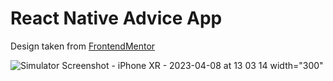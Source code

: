 # React Native Advice App 

Design taken from [FrontendMentor](https://www.frontendmentor.io/)  

![Simulator Screenshot - iPhone XR - 2023-04-08 at 13 03 14 width="300"](https://user-images.githubusercontent.com/92965519/230709621-02eb185c-dbcb-4e17-a117-e8ea9806d50e.png)
